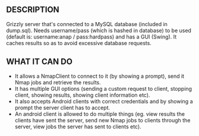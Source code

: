 ## DESCRIPTION

Grizzly server that's connected to a MySQL database (included in dump.sql).
Needs username/pass (which is hashed in database) to be used (default is: username:anap / pass:hardpass) and has a GUI (Swing).
It caches results so as to avoid excessive database requests.


## WHAT IT CAN DO

- It allows a NmapClient to connect to it (by showing a prompt), send it Nmap jobs and retrieve the results.
- It has multiple GUI options (sending a custom request to client, stopping client, showing results, showing client information etc).
- It also accepts Android clients with correct credentials and by showing a prompt the server client has to accept. 
- An android client is allowed to do multiple things (eg. view results the clients have sent the server, send new Nmap jobs to clients through the server, view jobs the server has sent to clients etc).
